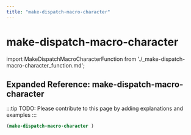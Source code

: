 ```yaml
---
title: "make-dispatch-macro-character"
---
```


# make-dispatch-macro-character

import MakeDispatchMacroCharacterFunction from './_make-dispatch-macro-character_function.md';

<MakeDispatchMacroCharacterFunction />

## Expanded Reference: make-dispatch-macro-character

:::tip
TODO: Please contribute to this page by adding explanations and examples
:::

```lisp
(make-dispatch-macro-character )
```
